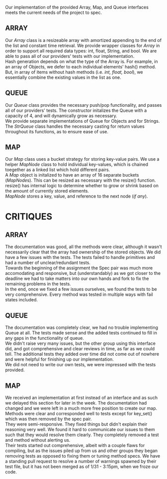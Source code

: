 Our implementation of the provided Array, Map, and Queue interfaces meets the current needs of the project to spec.

## ARRAY
Our *Array* class is a resizeable array with amortized appending to the end of the list and constant time retrieval. We provide wrapper classes for *Array* in order to support all required data types: int, float, String, and bool. We are able to pass all of our providers' tests with our implementation.</br>
Hash generation depends on what the type of the Array is. For example, in an array of Objects, we defer to each individual elements' hash() method. But, in array of items without hash methods (i.e. *int, float, bool*), we essentially combine the existing values in the list as one.

## QUEUE
Our *Queue* class provides the necessary push/pop functionality, and passes all of our providers' tests. The constructor initalizes the Queue with a capacity of 4, and will dynamically grow as necessary.</br>
We provide separate implementations of Queue for Objects and for Strings. The *StrQueue* class handles the necessary casting for return values throughout its functions, as to ensure ease of use.


## MAP
Our *Map* class uses a bucket strategy for storing key-value pairs. We use a helper *MapNode* class to hold individual key-values, which is chained toegether as a linked list which hold different pairs. </br>
A *Map* object is initalized to have an array of 16 separate buckets (*MapNode*s). This can be resized as necessary with the resize() function. resize() has internal logic to determine whether to grow or shrink based on the amount of currently stored elements.</br>
*MapNode* stores a key, value, and reference to the next node (*if any*).

# CRITIQUES

## ARRAY
The documentation was good, all the methods were clear, although it wasn't necessarily clear that the array had ownership of the stored objects.
We did have a few issues with the tests. The tests failed to handle primitives and had a number of unclear/redundant tests.</br>
Towards the beginning of the assignment the Spec pair was much more accomodating and responsive, but (understandably) as we got closer to the deadline we had to take matters into our own hands and fork to fix the remaining problems in the tests.</br>
In the end, once we fixed a few issues ourselves, we found the tests to be very comprehensive. Every method was tested in multiple ways with fail states included.

## QUEUE
The documentation was completely clear, we had no trouble implementing Queue at all. The tests made sense and the added tests continued to fill in any gaps in the functionality of queue.</br>
We didn't raise very many issues, but the other group using this interface did, and got comprehensive and clear reviews in time, as far as we could tell. The additional tests they added over time did not come out of nowhere and were helpful for finishing up our implementation. </br>
We did not need to write our own tests, we were impressed with the tests provided.

## MAP
We received an implementation at first instead of an interface and as such we delayed this section for later in the week. The documentation had changed and we were left in a much more free position to create our map. Methods were clear and corresponded well to tests except for key_set() which was then removed by the spec pair.</br>
They were semi-responsive. They fixed things but didn't explain their reasoning very well. We found it hard to communicate our issues to them such that they would resolve them clearly. They completely removed a test and method without alerting us. </br>
Their tests started out comprehensive, albeit with a couple flaws for compiling, but as the issues piled up from us and other groups they began removing tests as opposed to fixing them or tuning method specs. We have a standing pull request to resolve a number of warnings spawned by their test file, but it has not been merged as of 1/31 - 3:15pm, when we froze our code. 

